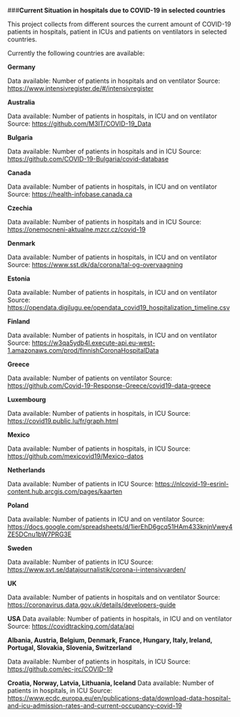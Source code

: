 ###**Current Situation in hospitals due to COVID-19 in selected countries**

This project collects from different sources the current amount of COVID-19 
patients in hospitals, patient in ICUs and patients on ventilators 
in selected countries.

Currently the following countries are available:

**Germany**

Data available: Number of patients in hospitals and on ventilator
Source: https://www.intensivregister.de/#/intensivregister

**Australia**

Data available: Number of patients in hospitals, in ICU and on ventilator
Source: https://github.com/M3IT/COVID-19_Data

**Bulgaria**

Data available: Number of patients in hospitals and in ICU
Source: https://github.com/COVID-19-Bulgaria/covid-database

**Canada**

Data available: Number of patients in hospitals, in ICU and on ventilator
Source: https://health-infobase.canada.ca

**Czechia**

Data available: Number of patients in hospitals and in ICU
Source: https://onemocneni-aktualne.mzcr.cz/covid-19

**Denmark**

Data available: Number of patients in hospitals, in ICU and on ventilator
Source: https://www.sst.dk/da/corona/tal-og-overvaagning

**Estonia**

Data available: Number of patients in hospitals, in ICU and on ventilator
Source: https://opendata.digilugu.ee/opendata_covid19_hospitalization_timeline.csv

**Finland**

Data available: Number of patients in hospitals, in ICU and on ventilator
Source: https://w3qa5ydb4l.execute-api.eu-west-1.amazonaws.com/prod/finnishCoronaHospitalData

**Greece**

Data available: Number of patients on ventilator
Source: https://github.com/Covid-19-Response-Greece/covid19-data-greece

**Luxembourg**

Data available: Number of patients in hospitals, in ICU
Source: https://covid19.public.lu/fr/graph.html

**Mexico**

Data available: Number of patients in hospitals, in ICU
Source: https://github.com/mexicovid19/Mexico-datos

**Netherlands**

Data available: Number of patients in ICU
Source: https://nlcovid-19-esrinl-content.hub.arcgis.com/pages/kaarten

**Poland**

Data available: Number of patients in ICU and on ventilator
Source: https://docs.google.com/spreadsheets/d/1ierEhD6gcq51HAm433knjnVwey4ZE5DCnu1bW7PRG3E

**Sweden**

Data available: Number of patients in ICU
Source: https://www.svt.se/datajournalistik/corona-i-intensivvarden/

**UK**

Data available: Number of patients in hospitals and on ventilator
Source: https://coronavirus.data.gov.uk/details/developers-guide

**USA**
Data available: Number of patients in hospitals, in ICU and on ventilator
Source: https://covidtracking.com/data/api

**Albania, Austria, Belgium, Denmark, France, Hungary, Italy, Ireland,
             Portugal, Slovakia, Slovenia, Switzerland**
             
Data available: Number of patients in hospitals, in ICU
Source: https://github.com/ec-jrc/COVID-19

**Croatia, Norway, Latvia, Lithuania, Iceland**
Data available: Number of patients in hospitals, in ICU
Source: https://www.ecdc.europa.eu/en/publications-data/download-data-hospital-and-icu-admission-rates-and-current-occupancy-covid-19
